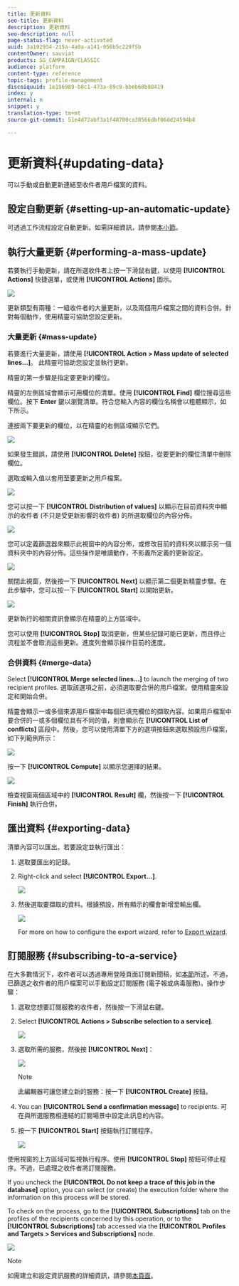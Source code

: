 ```yaml
---
title: 更新資料
seo-title: 更新資料
description: 更新資料
seo-description: null
page-status-flag: never-activated
uuid: 3a192934-215a-4a0a-a141-956b5c229f5b
contentOwner: sauviat
products: SG_CAMPAIGN/CLASSIC
audience: platform
content-type: reference
topic-tags: profile-management
discoiquuid: 1e196989-b8c1-473a-89c9-bbeb68b98419
index: y
internal: n
snippet: y
translation-type: tm+mt
source-git-commit: 51e4d72abf3a1f48700ca38566dbf06dd24594b8

---
```



# 更新資料{#updating-data}

可以手動或自動更新連結至收件者用戶檔案的資料。

## 設定自動更新 {#setting-up-an-automatic-update}

可透過工作流程設定自動更新。如需詳細資訊，請參閱[本小節](../../workflow/using/update-data.md)。

## 執行大量更新 {#performing-a-mass-update}

若要執行手動更新，請在所選收件者上按一下滑鼠右鍵，以使用 **[!UICONTROL Actions]** 快捷選單，或使用 **[!UICONTROL Actions]** 圖示。

![](assets/s_ncs_user_action_icon.png)

更新類型有兩種：一組收件者的大量更新，以及兩個用戶檔案之間的資料合併。針對每個動作，使用精靈可協助您設定更新。

### 大量更新 {#mass-update}

若要進行大量更新，請使用 **[!UICONTROL Action > Mass update of selected lines...]**。 此精靈可協助您設定並執行更新。

精靈的第一步驟是指定要更新的欄位。

精靈的左側區域會顯示可用欄位的清單。使用 **[!UICONTROL Find]** 欄位搜尋這些欄位。按下 **Enter** 鍵以瀏覽清單。符合您輸入內容的欄位名稱會以粗體顯示，如下所示。

連按兩下要更新的欄位，以在精靈的右側區域顯示它們。

![](assets/s_ncs_user_update_wizard01_1.png)

如果發生錯誤，請使用 **[!UICONTROL Delete]** 按鈕，從要更新的欄位清單中刪除欄位。

選取或輸入值以套用至要更新之用戶檔案。

![](assets/s_ncs_user_update_wizard01_12.png)

您可以按一下 **[!UICONTROL Distribution of values]** 以顯示在目前資料夾中顯示的收件者 (不只是受更新影響的收件者) 的所選取欄位的內容分佈。

![](assets/s_ncs_user_update_wizard01_2.png)

您可以定義篩選器來顯示此視窗中的內容分佈，或修改目前的資料夾以顯示另一個資料夾中的內容分佈。這些操作是唯讀動作，不影義所定義的更新設定。

![](assets/s_ncs_user_update_wizard01_3.png)

關閉此視窗，然後按一下 **[!UICONTROL Next]** 以顯示第二個更新精靈步驟。在此步驟中，您可以按一下 **[!UICONTROL Start]** 以開始更新。

![](assets/s_ncs_user_update_wizard01_4.png)

更新執行的相關資訊會顯示在精靈的上方區域中。

您可以使用 **[!UICONTROL Stop]** 取消更新，但某些記錄可能已更新，而且停止流程並不會取消這些更新。進度列會顯示操作目前的進度。

### 合併資料 {#merge-data}

Select **[!UICONTROL Merge selected lines...]** to launch the merging of two recipient profiles. 選取該選項之前，必須選取要合併的用戶檔案。使用精靈來設定和開始合併。

精靈會顯示一或多個來源用戶檔案中每個已填充欄位的擷取內容。如果用戶檔案中要合併的一或多個欄位具有不同的值，則會顯示在 **[!UICONTROL List of conflicts]** 區段中。然後，您可以使用清單下方的選項按鈕來選取預設用戶檔案，如下列範例所示：

![](assets/s_ncs_user_merge_wizard01_1.png)

按一下 **[!UICONTROL Compute]** 以顯示您選擇的結果。

![](assets/s_ncs_user_merge_wizard01_2.png)

檢查視窗兩個區域中的 **[!UICONTROL Result]** 欄，然後按一下 **[!UICONTROL Finish]** 執行合併。

## 匯出資料 {#exporting-data}

清單內容可以匯出。若要設定並執行匯出：

1. 選取要匯出的記錄。
1. Right-click and select **[!UICONTROL Export...]**.

   ![](assets/s_ncs_user_export_list.png)

1. 然後選取要擷取的資料。根據預設，所有顯示的欄會新增至輸出欄。

   ![](assets/s_ncs_user_export_list_start.png)

   For more on how to configure the export wizard, refer to [Export wizard](../../platform/using/exporting-data.md#export-wizard).

## 訂閱服務 {#subscribing-to-a-service}

在大多數情況下，收件者可以透過專用登陸頁面訂閱新聞稿，如[本節](../../delivery/using/managing-subscriptions.md)所述。不過，已篩選之收件者的用戶檔案可以手動設定訂閱服務 (電子報或病毒服務)。操作步驟：

1. 選取您想要訂閱服務的收件者，然後按一下滑鼠右鍵。
1. Select **[!UICONTROL Actions > Subscribe selection to a service]**.

   ![](assets/s_ncs_user_selection_subscribe_service.png)

1. 選取所需的服務，然後按 **[!UICONTROL Next]**：

   ![](assets/s_ncs_user_selection_subscribe_service_2.png)

   >[!NOTE]
   >
   >此編輯器可讓您建立新的服務：按一下 **[!UICONTROL Create]** 按鈕。

1. You can **[!UICONTROL Send a confirmation message]** to recipients. 可在與所選服務相連結的訂閱場景中設定此訊息的內容。
1. 按一下 **[!UICONTROL Start]** 按鈕執行訂閱程序。

   ![](assets/s_ncs_user_selection_subscribe_service_3.png)

使用視窗的上方區域可監視執行程序。使用 **[!UICONTROL Stop]** 按鈕可停止程序。不過，已處理之收件者將訂閱服務。

If you uncheck the **[!UICONTROL Do not keep a trace of this job in the database]** option, you can select (or create) the execution folder where the information on this process will be stored.

To check on the process, go to the **[!UICONTROL Subscriptions]** tab on the profiles of the recipients concerned by this operation, or to the **[!UICONTROL Subscriptions]** tab accessed via the **[!UICONTROL Profiles and Targets > Services and Subscriptions]** node.

![](assets/s_ncs_user_selection_subscribe_service_4.png)

>[!NOTE]
>
>如需建立和設定資訊服務的詳細資訊，請參閱[本頁面](../../delivery/using/managing-subscriptions.md)。

